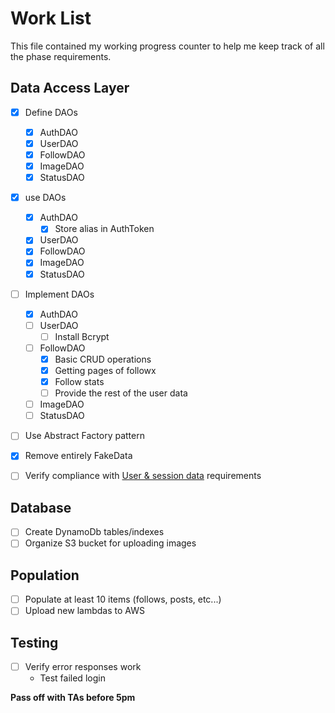 # Work List

This file contained my working progress counter to help me keep track of all the phase requirements.

## Data Access Layer

- [x] Define DAOs
  - [x] AuthDAO
  - [x] UserDAO
  - [x] FollowDAO
  - [x] ImageDAO
  - [x] StatusDAO
- [x] use DAOs
  - [x] AuthDAO
    - [x] Store alias in AuthToken
  - [x] UserDAO
  - [x] FollowDAO
  - [x] ImageDAO
  - [x] StatusDAO
- [ ] Implement DAOs
  - [x] AuthDAO
  - [ ] UserDAO
    - [ ] Install Bcrypt
  - [ ] FollowDAO
    - [x] Basic CRUD operations
    - [x] Getting pages of followx
    - [x] Follow stats
    - [ ] Provide the rest of the user data
  - [ ] ImageDAO
  - [ ] StatusDAO
- [ ] Use Abstract Factory pattern
- [x] Remove entirely FakeData
- [ ] Verify compliance with [User & session data](https://byu.instructure.com/courses/27157/pages/course-project-2) requirements


## Database

- [ ] Create DynamoDb tables/indexes
- [ ] Organize S3 bucket for uploading images

## Population

- [ ] Populate at least 10 items (follows, posts, etc...)
- [ ] Upload new lambdas to AWS

## Testing

- [ ] Verify error responses work
  - Test failed login

**Pass off with TAs before 5pm**
